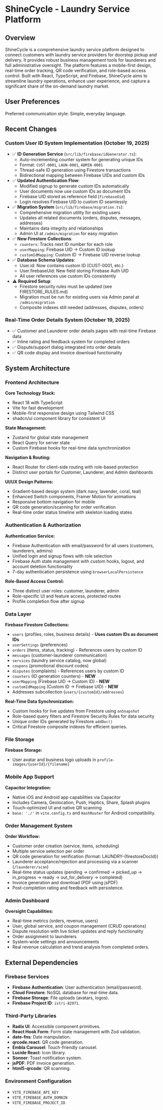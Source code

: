 # ShineCycle - Laundry Service Platform

## Overview

ShineCycle is a comprehensive laundry service platform designed to connect customers with laundry service providers for doorstep pickup and delivery. It provides robust business management tools for launderers and full administrative oversight. The platform features a mobile-first design, real-time order tracking, QR code verification, and role-based access control. Built with React, TypeScript, and Firebase, ShineCycle aims to streamline laundry operations, enhance user experience, and capture a significant share of the on-demand laundry market.

## User Preferences

Preferred communication style: Simple, everyday language.

## Recent Changes

### Custom User ID System Implementation (October 19, 2025)
- ✅ **ID Generation Service** (`src/lib/firebase/idGenerator.ts`):
  - Auto-incrementing counter system for generating unique IDs
  - Format: `CUST-0001`, `LAUN-0001`, `ADMIN-0001`
  - Thread-safe ID generation using Firestore transactions
  - Bidirectional mapping between Firebase UIDs and custom IDs
- ✅ **Updated Authentication Flow**:
  - Modified signup to generate custom IDs automatically
  - User documents now use custom IDs as document IDs
  - Firebase UID stored as reference field (`firebaseUid`)
  - Login resolves Firebase UID to custom ID seamlessly
- ✅ **Migration System** (`src/lib/firebase/migration.ts`):
  - Comprehensive migration utility for existing users
  - Updates all related documents (orders, disputes, messages, addresses)
  - Maintains data integrity and relationships
  - Admin UI at `/admin/migration` for easy migration
- ✅ **New Firestore Collections**:
  - `counters`: Tracks next ID number for each role
  - `userMapping`: Firebase UID → Custom ID lookup
  - `customIdMapping`: Custom ID → Firebase UID reverse lookup
- ✅ **Database Schema Updates**:
  - User.id: Now contains custom ID (CUST-0001, etc.)
  - User.firebaseUid: New field storing Firebase Auth UID
  - All user references use custom IDs consistently
- ⚠️ **Required Setup**:
  - Firestore security rules must be updated (see FIRESTORE_RULES.md)
  - Migration must be run for existing users via Admin panel at `/admin/migration`
  - Composite indexes still needed (addresses, disputes, orders)

### Real-Time Order Details System (October 19, 2025)
- ✅ Customer and Launderer order details pages with real-time Firebase data
- ✅ Inline rating and feedback system for completed orders
- ✅ Dispute/support dialog integrated into order details
- ✅ QR code display and invoice download functionality

## System Architecture

### Frontend Architecture

**Core Technology Stack:**
- React 18 with TypeScript
- Vite for fast development
- Mobile-first responsive design using Tailwind CSS
- shadcn/ui component library for consistent UI

**State Management:**
- Zustand for global state management
- React Query for server state
- Custom Firebase hooks for real-time data synchronization

**Navigation & Routing:**
- React Router for client-side routing with role-based protection
- Distinct user portals for Customer, Launderer, and Admin dashboards

**UI/UX Design Patterns:**
- Gradient-based design system (dark navy, lavender, coral, teal)
- Enhanced Switch components, Framer Motion for animations
- Responsive bottom navigation for mobile
- QR code generation/scanning for order verification
- Real-time order status timeline with skeleton loading states

### Authentication & Authorization

**Authentication Service:**
- Firebase Authentication with email/password for all users (customers, launderers, admins)
- Unified login and signup flows with role selection
- Firebase Auth state management with custom hooks, logout, and account deletion functionality
- 7-day authentication persistence using `browserLocalPersistence`

**Role-Based Access Control:**
- Three distinct user roles: customer, launderer, admin
- Role-specific UI and feature access, protected routes
- Profile completion flow after signup

### Data Layer

**Firebase Firestore Collections:**
- `users` (profiles, roles, business details) - **Uses custom IDs as document IDs**
- `userSettings` (preferences)
- `orders` (items, status, tracking) - References users by custom ID
- `messages` (customer-launderer communication)
- `services` (laundry service catalog, now global)
- `coupons` (promotional discount codes)
- `disputes` (complaints) - References users by custom ID
- `counters` (ID generation counters) - **NEW**
- `userMapping` (Firebase UID → Custom ID) - **NEW**
- `customIdMapping` (Custom ID → Firebase UID) - **NEW**
- Addresses subcollection (`users/{customId}/addresses`)

**Real-Time Data Synchronization:**
- Custom hooks for live updates from Firestore using `onSnapshot`
- Role-based query filters and Firestore Security Rules for data security
- Unique order IDs generated by Firestore `addDoc()`
- Critical Firestore composite indexes for efficient queries.

### File Storage

**Firebase Storage:**
- User avatar and business logo uploads in `profile-images/{userId}/{filename}`

### Mobile App Support

**Capacitor Integration:**
- Native iOS and Android app capabilities via Capacitor
- Includes Camera, Geolocation, Push, Haptics, Share, Splash plugins
- Touch-optimized UI and native QR scanning
- `base: './'` in `vite.config.ts` and `HashRouter` for Android compatibility.

### Order Management System

**Order Workflow:**
- Customer order creation (service, items, scheduling)
- Multiple service selection per order
- QR code generation for verification (format: LAUNDRY-{firestoreDocId})
- Launderer acceptance/rejection and processing via a scanner (`/launderer/scan`)
- Real-time status updates (pending → confirmed → picked_up → in_progress → ready → out_for_delivery → completed)
- Invoice generation and download (PDF using jsPDF)
- Post-completion rating and feedback with persistence.

### Admin Dashboard

**Oversight Capabilities:**
- Real-time metrics (orders, revenue, users)
- User, global service, and coupon management (CRUD operations)
- Dispute resolution with live ticket updates and reply functionality
- Order assignment to launderers
- System-wide settings and announcements
- Real revenue calculation and trend analysis from completed orders.

## External Dependencies

### Firebase Services
- **Firebase Authentication**: User authentication (email/password).
- **Cloud Firestore**: NoSQL database for real-time data.
- **Firebase Storage**: File uploads (avatars, logos).
- **Firebase Project ID**: `istri-82971`.

### Third-Party Libraries
- **Radix UI**: Accessible component primitives.
- **React Hook Form**: Form state management with Zod validation.
- **date-fns**: Date manipulation.
- **qrcode.react**: QR code generation.
- **Embla Carousel**: Touch-friendly carousel.
- **Lucide React**: Icon library.
- **Sonner**: Toast notification system.
- **jsPDF**: PDF invoice generation.
- **html5-qrcode**: QR scanning.

### Environment Configuration
- `VITE_FIREBASE_API_KEY`
- `VITE_FIREBASE_AUTH_DOMAIN`
- `VITE_FIREBASE_PROJECT_ID`